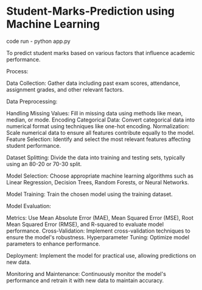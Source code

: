 # Student-Marks-Prediction using Machine Learning 


code run - python app.py

 To predict student marks based on various factors that influence academic performance.

Process:

Data Collection: Gather data including past exam scores, attendance, assignment grades, and other relevant factors.

Data Preprocessing:

Handling Missing Values: Fill in missing data using methods like mean, median, or mode.
Encoding Categorical Data: Convert categorical data into numerical format using techniques like one-hot encoding.
Normalization: Scale numerical data to ensure all features contribute equally to the model.
Feature Selection: Identify and select the most relevant features affecting student performance.

Dataset Splitting: Divide the data into training and testing sets, typically using an 80-20 or 70-30 split.

Model Selection: Choose appropriate machine learning algorithms such as Linear Regression, Decision Trees, Random Forests, or Neural Networks.

Model Training: Train the chosen model using the training dataset.

Model Evaluation:

Metrics: Use Mean Absolute Error (MAE), Mean Squared Error (MSE), Root Mean Squared Error (RMSE), and R-squared to evaluate model performance.
Cross-Validation: Implement cross-validation techniques to ensure the model's robustness.
Hyperparameter Tuning: Optimize model parameters to enhance performance.

Deployment: Implement the model for practical use, allowing predictions on new data.

Monitoring and Maintenance: Continuously monitor the model's performance and retrain it with new data to maintain accuracy.




